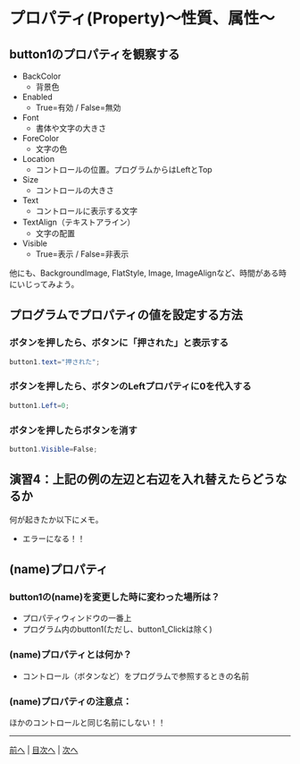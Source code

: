 # プロパティ(Property)～性質、属性～

## button1のプロパティを観察する

- BackColor
  - 背景色
- Enabled
  - True=有効 / False=無効
- Font
  - 書体や文字の大きさ
- ForeColor
  - 文字の色
- Location
  - コントロールの位置。プログラムからはLeftとTop
- Size
  - コントロールの大きさ
- Text
  - コントロールに表示する文字
- TextAlign（テキストアライン）
  - 文字の配置
- Visible
  - True=表示 / False=非表示

他にも、BackgroundImage, FlatStyle, Image, ImageAlignなど、時間がある時にいじってみよう。

## プログラムでプロパティの値を設定する方法
### ボタンを押したら、ボタンに「押された」と表示する

```cs
button1.text="押された";
```

### ボタンを押したら、ボタンのLeftプロパティに0を代入する

```cs
button1.Left=0;
```

### ボタンを押したらボタンを消す

```cs
button1.Visible=False;
```

## 演習4：上記の例の左辺と右辺を入れ替えたらどうなるか
何が起きたか以下にメモ。

- エラーになる！！

## (name)プロパティ
### button1の(name)を変更した時に変わった場所は？
- プロパティウィンドウの一番上
- プログラム内のbutton1(ただし、button1_Clickは除く)

### (name)プロパティとは何か？
- コントロール（ボタンなど）をプログラムで参照するときの名前

### (name)プロパティの注意点：

ほかのコントロールと同じ名前にしない！！

---

[前へ](03.md) | [目次へ](README.md#%E7%9B%AE%E6%AC%A1) | [次へ](05.md)
